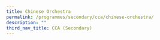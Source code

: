 ```yaml
---
title: Chinese Orchestra
permalink: /programmes/secondary/cca/chinese-orchestra/
description: ""
third_nav_title: CCA (Secondary)
---
```

